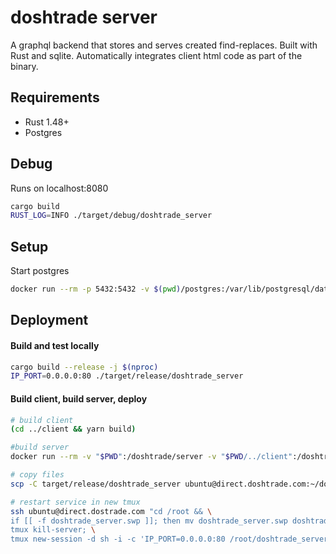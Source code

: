 # doshtrade server
A graphql backend that stores and serves created find-replaces. Built with Rust and sqlite. Automatically integrates client html code as part of the binary.

## Requirements

- Rust 1.48+
- Postgres

## Debug
Runs on localhost:8080
```bash
cargo build
RUST_LOG=INFO ./target/debug/doshtrade_server
```

## Setup

Start postgres
```bash
docker run --rm -p 5432:5432 -v $(pwd)/postgres:/var/lib/postgresql/data -e POSTGRES_PASSWORD=mysecretpassword postgres:alpine postgres -c log_statement=all
```

## Deployment

#### Build and test locally
```bash
cargo build --release -j $(nproc)
IP_PORT=0.0.0.0:80 ./target/release/doshtrade_server
```

#### Build client, build server, deploy
```bash
# build client
(cd ../client && yarn build)

#build server
docker run --rm -v "$PWD":/doshtrade/server -v "$PWD/../client":/doshtrade/client -w /doshtrade/server rust:slim sh -c "apt-get update && apt-get install -y pkg-config libssl-dev && cargo build --release"

# copy files
scp -C target/release/doshtrade_server ubuntu@direct.doshtrade.com:~/doshtrade_server.swp

# restart service in new tmux
ssh ubuntu@direct.dostrade.com "cd /root && \
if [[ -f doshtrade_server.swp ]]; then mv doshtrade_server.swp doshtrade_server; fi && \
tmux kill-server; \
tmux new-session -d sh -i -c 'IP_PORT=0.0.0.0:80 /root/doshtrade_server'"
```